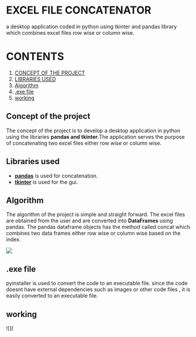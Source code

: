 # EXCEL FILE CONCATENATOR
a desktop application coded in python using tkinter and pandas library which combines excel files row wise or column wise. 

# CONTENTS
1. [CONCEPT OF THE PROJECT](#Concept-of-the-project)
2. [LIBRARIES USED](#libraries-used)
3. [Algorithm](#Algorithm)
4. [.exe file](#exe-file)
5. [working](#working)

## Concept of the project
The concept of the project is to develop a desktop application in python using the libraries **pandas and tkinter**.The application serves the purpose of concatenating two excel files either row wise or column wise.

## Libraries used
- [**pandas**](https://pandas.pydata.org/docs/pandas.pdf) is used for concatenation.
- [**tkinter**](https://docs.python.org/3/library/tkinter.html) is used for the gui.

## Algorithm
The algorithm of the project is simple and straight forward. The excel files are obtained from the user and are converted into **DataFrames** using pandas. The pandas dataframe objects has the method called concat which combines two data frames either row wise or column wise based on the index. 

![](https://github.com/uday1and100/concat/blob/main/pd.jpg)

## .exe file
pyinstaller is used to convert the code to an executable file. since the code doesnt have external dependencies such as images or other code files , it is easily converted to an executable file.

## working 
![](



